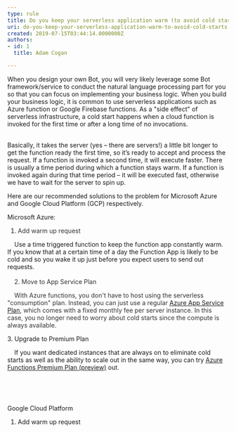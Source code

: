 ```yaml
---
type: rule
title: Do you keep your serverless application warm (to avoid cold starts)?
uri: do-you-keep-your-serverless-application-warm-to-avoid-cold-starts
created: 2019-07-15T03:44:14.0000000Z
authors:
- id: 1
  title: Adam Cogan

---
```




<span class='intro'> ​​When you design your own Bot, you will very likely leverage some Bot framework/service to conduct the natural language processing part for you so that you can focus on implementing your business logic. When you build your business logic, it is common to use serverless applications such as Azure function or Google Firebase functions. As a &quot;side effect&quot; of serverless infrastructure, a&#160;cold start happens when a cloud function is invoked for the first time or after a long time of no invocations. <br><br> </span>

<p>Basically, it takes the server (yes – there are servers!) a little bit longer to get the function ready the first time, so it’s ready to accept and process the request. If a function is invoked a second time, it will execute faster. There is usually&#160;a time period during which a function stays warm. If a function is invoked again during that time period – it will be executed fast, otherwise we have to wait for the server to spin up.&#160;</p><p>Here are our recommended solutions to the problem for Microsoft&#160;Azure and Google Cloud Platform (GCP) respectively.&#160;<br></p><p>Microsoft Azure&#58;</p><ol><li><span style="background-color&#58;initial;color&#58;#333333;">​​​A</span><span style="background-color&#58;initial;color&#58;#333333;">dd warm up request</span></li></ol>​&#160; &#160; Use a time triggered function to keep the function app constantly warm. If you know&#160;that at a certain time of a day the Function App is likely to be cold and so you wake it up just before you expect users to send out requests.&#160;<span style="color&#58;#333333;background-color&#58;initial;">​​</span><div><span style="color&#58;#333333;background-color&#58;initial;"><br></span></div><div><span style="color&#58;#333333;background-color&#58;initial;">&#160; &#160; 2</span><span style="color&#58;#333333;background-color&#58;initial;">.&#160;</span><span style="color&#58;#333333;background-color&#58;initial;">Move to App Service Plan</span><div><div><p><span style="color&#58;#333333;">&#160; &#160; With Azure functions, you don't have to host using the serverless​ &quot;consumption&quot; plan. Instead, you can just use a regular <a href="https&#58;//azure.microsoft.com/en-au/pricing/details/app-service/plans/">Azure App Service Plan</a>, which comes with a fixed monthly​ fee per server instance. In this case, you no longer need to worry about cold starts since the compute is always available.&#160;</span></p><p>3. Upgrade to Premium Plan</p>&#160; &#160; If you want dedicated instances that are always on to eliminate cold starts as well as the ability to scale out in the same way, you can try <a href="https&#58;//docs.microsoft.com/en-us/azure/azure-functions/functions-premium-plan">Azure Functions Premium Plan (preview)</a>&#160;out.&#160;<br><p></p><p><br></p><p><br></p><p>Google Cloud Platform&#160;<br></p><p></p><ol><li>Add warm up request<br></li></ol><br><br><p></p></div><br></div></div>


